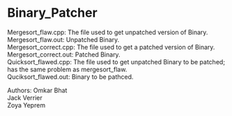 # Binary_Patcher



Mergesort_flaw.cpp: The file used to get unpatched version of Binary.<br />
Mergesort_flaw.out: Unpatched Binary.<br />
Mergesort_correct.cpp: The file used to get a patched version of Binary.<br />
Mergesort_correct.out: Patched Binary.<br />
Quicksort_flawed.cpp: The file used to get unpatched Binary to be patched; has the same problem as mergesort_flaw.<br />
Quciksort_flawed.out: Binary to be pathced.<br />

Authors:
Omkar Bhat<br />
Jack Verrier<br />
Zoya Yeprem<br />

